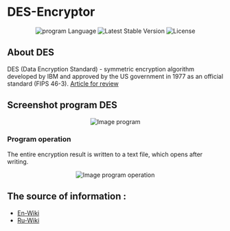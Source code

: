 # DES-Encryptor
<p align="center">
  <img src="https://img.shields.io/badge/program%20language-%D0%A1%23-brightgreen" alt="program Language">
  <img src="https://img.shields.io/badge/version-1.0-blueviolet" alt="Latest Stable Version">
  <img src="https://img.shields.io/github/license/PalmaLuv/DES-Encryptor" alt="License">
</p>

## About DES
DES (Data Encryption Standard) - symmetric encryption algorithm developed by IBM and approved by the US government in 1977 as an official standard (FIPS 46-3).
<a href="https://en.wikipedia.org/wiki/DES">Article for review</a>

## Screenshot program DES
<p align="center"><img src="https://i.imgur.com/NF23h5i.png" alt="Image program"></p>

### Program operation
The entire encryption result is written to a text file, which opens after writing.
<p align="center"><img src="https://user-images.githubusercontent.com/84909252/183248756-6c35ea0e-686e-4417-924d-875d5abd79dc.png" alt="Image program operation"></p>
  
## The source of information :
- <a href="https://en.wikipedia.org/wiki/DES">En-Wiki</a>
- <a href="https://ru.wikipedia.org/wiki/DES">Ru-Wiki</a>

